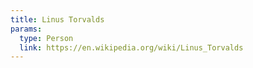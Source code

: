 ```yaml
---
title: Linus Torvalds
params:
  type: Person
  link: https://en.wikipedia.org/wiki/Linus_Torvalds
---
```

